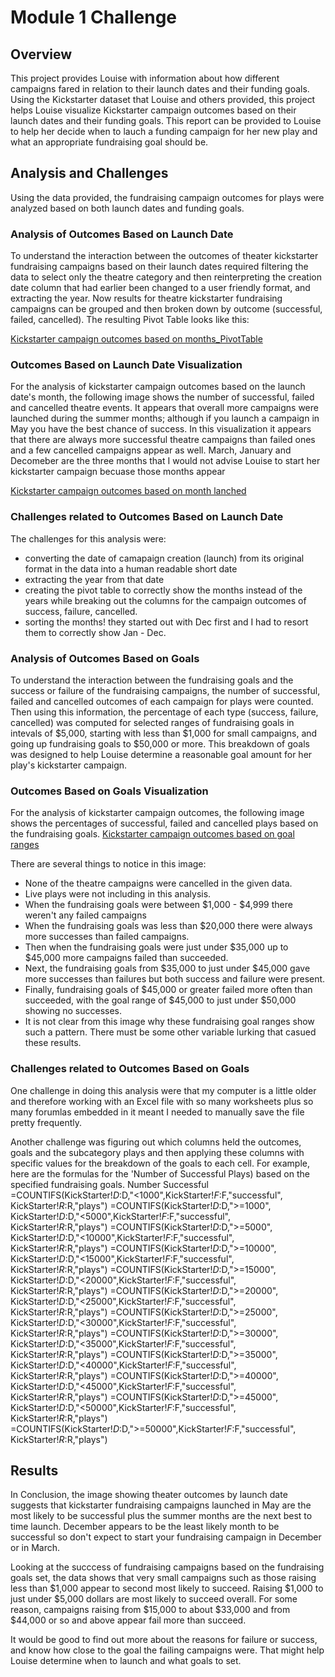 # Module 1 Challenge

## Overview

This project provides Louise with information about how different campaigns fared in relation to their launch dates and their funding goals. Using the Kickstarter dataset that Louise and others provided, this project helps Louise visualize Kickstarter campaign outcomes based on their launch dates and their funding goals. This report can be provided to Louise to help her decide when to lauch a funding campaign for her new play and what an appropriate fundraising goal should be. 

## Analysis and Challenges
Using the data provided, the fundraising campaign outcomes for plays were analyzed based on both launch dates and funding goals. 

### Analysis of Outcomes Based on Launch Date
To understand the interaction between the outcomes of theater kickstarter fundraising campaigns based on their launch dates required filtering the data to select only the theatre category and then reinterpreting the creation date column that had earlier been changed to a user friendly format, and extracting the year. Now results for theatre kickstarter fundraising campaigns can be grouped and then broken down by outcome (successful, failed, cancelled). The resulting Pivot Table looks like this:

[Kickstarter campaign outcomes based on months_PivotTable](resources/Outcomes_by_launch_month2.PNG)

### Outcomes Based on Launch Date Visualization
For the analysis of kickstarter campaign outcomes based on the launch date's month, the following image shows the number of successful, failed and cancelled theatre events. It appears that overall more campaigns were launched during the summer months; although if you launch a campaign in May you have the best chance of success. In this visualization it appears that there are always more successful theatre campaigns than failed ones and a few cancelled campaigns appear as well. March, January and Decomeber are the three months that I would not advise Louise to start her kickstarter campaign becuase those months appear 

[Kickstarter campaign outcomes based on month lanched](resources/Theater_Outcomes_vs_Launch2.png)

### Challenges related to Outcomes Based on Launch Date
The challenges for this analysis were: 
* converting the date of camapaign creation (launch) from its original format in the data into a human readable short date 
* extracting the year from that date
* creating the pivot table to correctly show the months instead of the years while breaking out the columns for the campaign outcomes of success, failure, cancelled.
* sorting the months! they started out with Dec first and I had to resort them to correctly show Jan - Dec. 

### Analysis of Outcomes Based on Goals
To understand the interaction between the fundraising goals and the success or failure of the fundraising campaigns, the number of successful, failed and cancelled outcomes of each campaign for plays were counted. Then using this information, the percentage of each type (success, failure, cancelled) was computed for selected ranges of fundraising goals in intevals of $5,000, starting with less than $1,000 for small campaigns, and going up fundraising goals to $50,000 or more. This breakdown of goals was designed to help Louise determine a reasonable goal amount for her play's kickstarter campaign. 

### Outcomes Based on Goals Visualization
For the analysis of kickstarter campaign outcomes, the following image shows the percentages of successful, failed and cancelled plays based on the fundraising goals. 
[Kickstarter campaign outcomes based on goal ranges](resources/Outcomes_vs_Goals.png)

There are several things to notice in this image:

* None of the theatre campaigns were cancelled in the given data.
* Live plays were not including in this analysis.
* When the fundraising goals were between $1,000 - $4,999 there weren't any failed campaigns
* When the fundraising goals was less than $20,000 there were always more successes than failed campaigns. 
* Then when the fundraising goals were just under $35,000 up to $45,000 more campaigns failed than succeeded. 
* Next, the fundraising goals from $35,000 to just under $45,000 gave more successes than failures but both success and failure were present.
* Finally, fundraising goals of $45,000 or greater failed more often than succeeded, with the goal range of $45,000 to just under $50,000 showing no successes.
* It is not clear from this image why these fundraising goal ranges show such a pattern. There must be some other variable lurking that casued these results. 

### Challenges related to Outcomes Based on Goals
One challenge in doing this analysis were that my computer is a little older and therefore working with an Excel file with so many worksheets plus so many forumlas embedded in it meant I needed to manually save the file pretty frequently. 

Another challenge was figuring out which columns held the outcomes, goals and the subcategory plays and then applying these columns with specific values for the breakdown of the goals to each cell. For example, here are the formulas for the 'Number of Successful Plays) based on the specified fundraising goals. 
Number Successful
=COUNTIFS(KickStarter!$D:$D,"<1000",KickStarter!$F:$F,"successful", KickStarter!$R:$R,"plays")
=COUNTIFS(KickStarter!$D:$D,">=1000",  KickStarter!$D:$D,"<5000",KickStarter!$F:$F,"successful", KickStarter!$R:$R,"plays")
=COUNTIFS(KickStarter!$D:$D,">=5000",  KickStarter!$D:$D,"<10000",KickStarter!$F:$F,"successful", KickStarter!$R:$R,"plays")
=COUNTIFS(KickStarter!$D:$D,">=10000",  KickStarter!$D:$D,"<15000",KickStarter!$F:$F,"successful", KickStarter!$R:$R,"plays")
=COUNTIFS(KickStarter!$D:$D,">=15000",  KickStarter!$D:$D,"<20000",KickStarter!$F:$F,"successful", KickStarter!$R:$R,"plays")
=COUNTIFS(KickStarter!$D:$D,">=20000",  KickStarter!$D:$D,"<25000",KickStarter!$F:$F,"successful", KickStarter!$R:$R,"plays")
=COUNTIFS(KickStarter!$D:$D,">=25000",  KickStarter!$D:$D,"<30000",KickStarter!$F:$F,"successful", KickStarter!$R:$R,"plays")
=COUNTIFS(KickStarter!$D:$D,">=30000",  KickStarter!$D:$D,"<35000",KickStarter!$F:$F,"successful", KickStarter!$R:$R,"plays")
=COUNTIFS(KickStarter!$D:$D,">=35000",  KickStarter!$D:$D,"<40000",KickStarter!$F:$F,"successful", KickStarter!$R:$R,"plays")
=COUNTIFS(KickStarter!$D:$D,">=40000",  KickStarter!$D:$D,"<45000",KickStarter!$F:$F,"successful", KickStarter!$R:$R,"plays")
=COUNTIFS(KickStarter!$D:$D,">=45000",  KickStarter!$D:$D,"<50000",KickStarter!$F:$F,"successful", KickStarter!$R:$R,"plays")
=COUNTIFS(KickStarter!$D:$D,">=50000",KickStarter!$F:$F,"successful", KickStarter!$R:$R,"plays")


## Results
In Conclusion, the image showing theater outcomes by launch date suggests that kickstarter fundraising campaigns launched in May are the most likely to be successful plus the summer months are the next best to time launch. December appears to be the least likely month to be successful so don't expect to start your fundraising campaign in December or in March.  

Looking at the succcess of fundraising campaigns based on the fundraising goals set, the data shows that very small campaigns such as those raising less than $1,000 appear to second most likely to succeed. Raising $1,000  to just under $5,000 dollars are most likely to succeed overall. For some reason, campaigns raising from $15,000 to about $33,000 and from $44,000 or so and above appear fail more than succeed. 

It would be good to find out more about the reasons for failure or success, and know how close to the goal the failing campaigns were. That might help Louise determine when to launch and what goals to set. 


